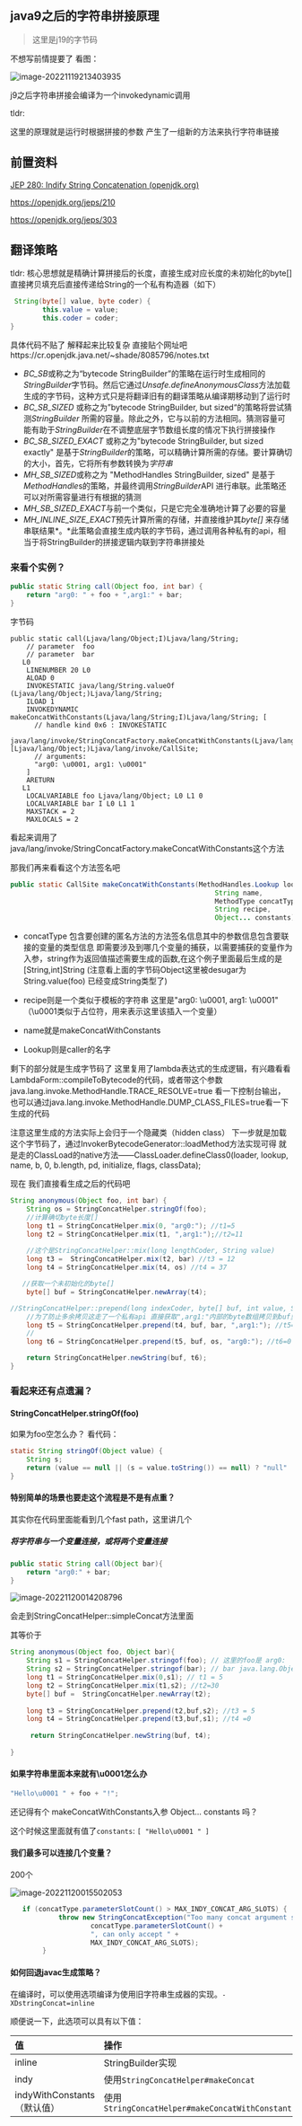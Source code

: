 ## java9之后的字符串拼接原理

> 这里是j19的字节码

不想写前情提要了 看图：

![image-20221119213403935](assets/image-20221119213403935.png)

j9之后字符串拼接会编译为一个invokedynamic调用

tldr:

这里的原理就是运行时根据拼接的参数 产生了一组新的方法来执行字符串链接

## 前置资料

[JEP 280: Indify String Concatenation (openjdk.org)](https://openjdk.org/jeps/280)

https://openjdk.org/jeps/210

https://openjdk.org/jeps/303

## 翻译策略

tldr: 核心思想就是精确计算拼接后的长度，直接生成对应长度的未初始化的byte[]直接拷贝填充后直接传递给String的一个私有构造器（如下）

```java
 String(byte[] value, byte coder) {
        this.value = value;
        this.coder = coder;
}
```

具体代码不贴了 解释起来比较复杂 直接贴个网址吧https://cr.openjdk.java.net/~shade/8085796/notes.txt

- *BC_SB*或称之为“bytecode StringBuilder”的策略在运行时生成相同的*StringBuilder*字节码。然后它通过*Unsafe.defineAnonymousClass*方法加载生成的字节码，这种方式只是将翻译旧有的翻译策略从编译期移动到了运行时
- *BC_SB_SIZED* 或称之为”bytecode StringBuilder, but sized“的策略将尝试猜测*StringBuilder* 所需的容量。除此之外，它与以前的方法相同。猜测容量可能有助于*StringBuilder*在不调整底层字节数组长度的情况下执行拼接操作
- *BC_SB_SIZED_EXACT* 或称之为"bytecode StringBuilder, but sized exactly" 是基于*StringBuilder*的策略，可以精确计算所需的存储。要计算确切的大小，首先，它将所有参数转换为*字符串*
- *MH_SB_SIZED*或称之为 "MethodHandles StringBuilder, sized" 是基于*MethodHandle*s的策略，并最终调用*StringBuilder*API 进行串联。此策略还可以对所需容量进行有根据的猜测
- *MH_SB_SIZED_EXACT*与前一个类似，只是它完全准确地计算了必要的容量
- *MH_INLINE_SIZE_EXACT*预先计算所需的存储，并直接维护其*byte[]* 来存储串联结果*。*此策略会直接生成内联的字节码，通过调用各种私有的api，相当于将StringBuilder的拼接逻辑内联到字符串拼接处

### 来看个实例？

```java
public static String call(Object foo, int bar) {
    return "arg0: " + foo + ",arg1:" + bar;
}
```

字节码

```
public static call(Ljava/lang/Object;I)Ljava/lang/String;
    // parameter  foo
    // parameter  bar
   L0
    LINENUMBER 20 L0
    ALOAD 0
    INVOKESTATIC java/lang/String.valueOf (Ljava/lang/Object;)Ljava/lang/String;
    ILOAD 1
    INVOKEDYNAMIC makeConcatWithConstants(Ljava/lang/String;I)Ljava/lang/String; [
      // handle kind 0x6 : INVOKESTATIC
      java/lang/invoke/StringConcatFactory.makeConcatWithConstants(Ljava/lang/invoke/MethodHandles$Lookup;Ljava/lang/String;Ljava/lang/invoke/MethodType;Ljava/lang/String;[Ljava/lang/Object;)Ljava/lang/invoke/CallSite;
      // arguments:
      "arg0: \u0001, arg1: \u0001"
    ]
    ARETURN
   L1
    LOCALVARIABLE foo Ljava/lang/Object; L0 L1 0
    LOCALVARIABLE bar I L0 L1 1
    MAXSTACK = 2
    MAXLOCALS = 2
```

看起来调用了java/lang/invoke/StringConcatFactory.makeConcatWithConstants这个方法

那我们再来看看这个方法签名吧

```java
public static CallSite makeConcatWithConstants(MethodHandles.Lookup lookup,
                                                   String name,
                                                   MethodType concatType,
                                                   String recipe,
                                                   Object... constants)
```

- concatType 包含要创建的匿名方法的方法签名信息其中的参数信息包含要联接的变量的类型信息  即需要涉及到哪几个变量的捕获，以需要捕获的变量作为入参，string作为返回值描述需要生成的函数,在这个例子里面最后生成的是[String,int]String  (注意看上面的字节码Object这里被desugar为String.value(foo) 已经变成String类型了)

- recipe则是一个类似于模板的字符串 这里是"arg0: \u0001, arg1: \u0001" （\u0001类似于占位符，用来表示这里该插入一个变量）

- name就是makeConcatWithConstants

- Lookup则是caller的名字

剩下的部分就是生成字节码了 这里复用了lambda表达式的生成逻辑，有兴趣看看LambdaForm::compileToBytecode的代码，或者带这个参数java.lang.invoke.MethodHandle.TRACE_RESOLVE=true 看一下控制台输出，也可以通过java.lang.invoke.MethodHandle.DUMP_CLASS_FILES=true看一下生成的代码

  

注意这里生成的方法实际上会归于一个隐藏类（hidden class） 下一步就是加载这个字节码了，通过InvokerBytecodeGenerator::loadMethod方法实现可得 就是走的ClassLoad的native方法——ClassLoader.defineClass0(loader, lookup, name, b, 0, b.length, pd, initialize, flags, classData);

  

现在 我们直接看生成之后的代码吧

  

  ```java
  String anonymous(Object foo, int bar) {
      String os = StringConcatHelper.stringOf(foo);
      //计算确切byte长度[]
      long t1 = StringConcatHelper.mix(0, "arg0:"); //t1=5
      long t2 = StringConcatHelper.mix(t1, ",arg1:");//t2=11
      
      //这个是StringConcatHelper::mix(long lengthCoder, String value)
      long t3 =  StringConcatHelper.mix(t2, bar) //t3 = 12
      long t4 = StringConcatHelper.mix(t4, os) //t4 = 37
  
     //获取一个未初始化的byte[]
      byte[] buf = StringConcatHelper.newArray(t4);
  
  //StringConcatHelper::prepend(long indexCoder, byte[] buf, int value, String prefix) 将int转为char 然后插入,arg1:
      //为了防止多余拷贝这走了一个私有api 直接获取",arg1:"内部的byte数组拷贝到buf里面
      long t5 = StringConcatHelper.prepend(t4, buf, bar, ",arg1:"); //t5=30
      //
      long t6 = StringConcatHelper.prepend(t5, buf, os, "arg0:"); //t6=0
  
      return StringConcatHelper.newString(buf, t6);
  }
  ```

### 看起来还有点遗漏？

#### StringConcatHelper.stringOf(foo) 

如果为foo空怎么办？ 看代码：

```java
static String stringOf(Object value) {
    String s;
    return (value == null || (s = value.toString()) == null) ? "null" : s;
}
```

#### 特别简单的场景也要走这个流程是不是有点重？

其实你在代码里面能看到几个fast path，这里讲几个

##### 将字符串与一个变量连接，或将两个变量连接

```java
public static String call(Object bar){
    return "arg0:" + bar;
}
```

![image-20221120014208796](assets/image-20221120014208796.png)

会走到StringConcatHelper::simpleConcat方法里面

其等价于

```java
String anonymous(Object foo, Object bar){
    String s1 = StringConcatHelper.stringof(foo); // 这里的foo是 arg0:
    String s2 = StringConcatHelper.stringof(bar); // bar java.lang.Object@1d81eb93
    long t1 = StringConcatHelper.mix(0,s1); // t1 = 5
    long t2 = StringConcatHelper.mix(t1,s2); //t2=30
    byte[] buf =  StringConcatHelper.newArray(t2);
    
    long t3 = StringConcatHelper.prepend(t2,buf,s2); //t3 = 5
    long t4 = StringConcatHelper.prepend(t3,buf,s1); //t4 =0
 
     return StringConcatHelper.newString(buf, t4);
    
}
```

#### 如果字符串里面本来就有\u0001怎么办

```java
"Hello\u0001 " + foo + "!";
```

还记得有个 makeConcatWithConstants入参 Object... constants 吗？

这个时候这里面就有值了`constants`: `[ "Hello\u0001 " ]`

#### 我们最多可以连接几个变量？

200个

![image-20221120015502053](assets/image-20221120015502053.png)

```java
   if (concatType.parameterSlotCount() > MAX_INDY_CONCAT_ARG_SLOTS) {
            throw new StringConcatException("Too many concat argument slots: " +
                    concatType.parameterSlotCount() +
                    ", can only accept " +
                    MAX_INDY_CONCAT_ARG_SLOTS);
        }
```

#### 如何回退javac生成策略？

在编译时，可以使用选项编译为使用旧字符串生成器的实现。`-XDstringConcat=inline`

顺便说一下，此选项可以具有以下值：

| 值                          | 操作                                             |
| :-------------------------- | :----------------------------------------------- |
| inline                      | StringBuilder实现                                |
| indy                        | 使用`StringConcatHelper#makeConcat`              |
| indyWithConstants（默认值） | 使用`StringConcatHelper#makeConcatWithConstants` |